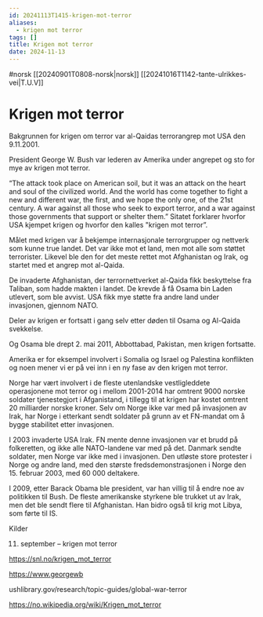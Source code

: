 ```yaml
---
id: 20241113T1415-krigen-mot-terror
aliases:
  - krigen mot terror
tags: []
title: Krigen mot terror
date: 2024-11-13
---
```


#norsk [[20240901T0808-norsk|norsk]] [[20241016T1142-tante-ulrikkes-vei|T.U.V]]

# Krigen mot terror

Bakgrunnen for krigen om terror var al-Qaidas terrorangrep mot USA den 9.11.2001.

President George W. Bush var lederen av Amerika under angrepet og sto for mye av krigen mot terror.

“The attack took place on American soil, but it was an attack on the heart and soul of the civilized world. And the world has come together to fight a new and different war, the first, and we hope the only one, of the 21st century. A war against all those who seek to export terror, and a war against those governments that support or shelter them.” Sitatet forklarer hvorfor USA kjempet krigen og hvorfor den kalles "krigen mot terror”.

Målet med krigen var å bekjempe internasjonale terrorgrupper og nettverk som kunne true landet. Det var ikke mot et land, men mot alle som støttet terrorister. Likevel ble den for det meste rettet mot Afghanistan og Irak, og startet med et angrep mot al-Qaida.

De invaderte Afghanistan, der terrornettverket al-Qaida fikk beskyttelse fra Taliban, som hadde makten i landet. De krevde å få Osama bin Laden utlevert, som ble avvist. USA fikk mye støtte fra andre land under invasjonen, gjennom NATO.

Deler av krigen er fortsatt i gang selv etter døden til Osama og Al-Qaida svekkelse.

Og Osama ble drept 2. mai 2011, Abbottabad, Pakistan, men krigen fortsatte.

Amerika er for eksempel involvert i Somalia og Israel og Palestina konflikten og noen mener vi er på vei inn i en ny fase av den krigen mot terror.

Norge har vært involvert i de fleste utenlandske vestligleddete operasjonene mot terror og i mellom 2001-2014 har omtrent 9000 norske soldater tjenestegjort i Afganistand, i tillegg til at krigen har kostet omtrent 20 milliarder norske kroner. Selv om Norge ikke var med på invasjonen av Irak, har Norge i etterkant sendt soldater på grunn av et FN-mandat om å bygge stabilitet etter invasjonen.

I 2003 invaderte USA Irak. FN mente denne invasjonen var et brudd på folkeretten, og ikke alle NATO-landene var med på det. Danmark sendte soldater, men Norge var ikke med i invasjonen. Den utløste store protester i Norge og andre land, med den største fredsdemonstrasjonen i Norge den 15. februar 2003, med 60 000 deltakere.

I 2009, etter Barack Obama ble president, var han villig til å endre noe av politikken til Bush. De fleste amerikanske styrkene ble trukket ut av Irak, men det ble sendt flere til Afghanistan. Han bidro også til krig mot Libya, som førte til IS.

Kilder

11. september – krigen mot terror

https://snl.no/krigen_mot_terror

https://www.georgewb

ushlibrary.gov/research/topic-guides/global-war-terror

https://no.wikipedia.org/wiki/Krigen_mot_terror
